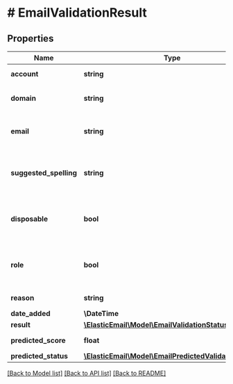 # # EmailValidationResult

## Properties

Name | Type | Description | Notes
------------ | ------------- | ------------- | -------------
**account** | **string** | Local part of an email | [optional]
**domain** | **string** | Name of selected domain. | [optional]
**email** | **string** | Full email address that was verified | [optional]
**suggested_spelling** | **string** | Suggested spelling if a possible mistake was found | [optional]
**disposable** | **bool** | Does the email have a temporary domain | [optional]
**role** | **bool** | Is an email a role email (e.g. info@, noreply@ etc.) | [optional]
**reason** | **string** | All detected issues | [optional]
**date_added** | **\DateTime** | Added date | [optional]
**result** | [**\ElasticEmail\Model\EmailValidationStatus**](EmailValidationStatus.md) |  | [optional]
**predicted_score** | **float** | Predicted score | [optional]
**predicted_status** | [**\ElasticEmail\Model\EmailPredictedValidationStatus**](EmailPredictedValidationStatus.md) |  | [optional]

[[Back to Model list]](../../README.md#models) [[Back to API list]](../../README.md#endpoints) [[Back to README]](../../README.md)
